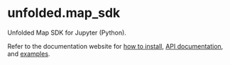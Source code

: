 # unfolded.map_sdk

Unfolded Map SDK for Jupyter (Python).

Refer to the documentation website for [how to install](https://docs.unfolded.ai/jupyter/cloud-notebooks/jupyter), [API documentation](https://docs.unfolded.ai/map-sdk/api), and [examples](https://docs.unfolded.ai/map-sdk/examples).
